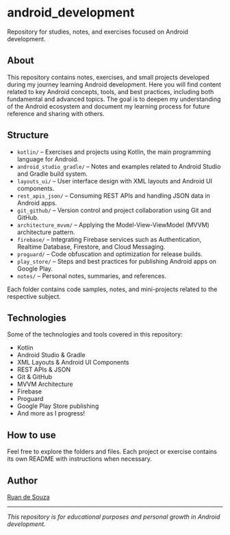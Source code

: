 # android_development

Repository for studies, notes, and exercises focused on Android development.

## About

This repository contains notes, exercises, and small projects developed during my journey learning Android development. Here you will find content related to key Android concepts, tools, and best practices, including both fundamental and advanced topics. The goal is to deepen my understanding of the Android ecosystem and document my learning process for future reference and sharing with others.

## Structure

- `kotlin/` – Exercises and projects using Kotlin, the main programming language for Android.
- `android_studio_gradle/` – Notes and examples related to Android Studio and Gradle build system.
- `layouts_ui/` – User interface design with XML layouts and Android UI components.
- `rest_apis_json/` – Consuming REST APIs and handling JSON data in Android apps.
- `git_github/` – Version control and project collaboration using Git and GitHub.
- `architecture_mvvm/` – Applying the Model-View-ViewModel (MVVM) architecture pattern.
- `firebase/` – Integrating Firebase services such as Authentication, Realtime Database, Firestore, and Cloud Messaging.
- `proguard/` – Code obfuscation and optimization for release builds.
- `play_store/` – Steps and best practices for publishing Android apps on Google Play.
- `notes/` – Personal notes, summaries, and references.

Each folder contains code samples, notes, and mini-projects related to the respective subject.

## Technologies

Some of the technologies and tools covered in this repository:

- Kotlin
- Android Studio & Gradle
- XML Layouts & Android UI Components
- REST APIs & JSON
- Git & GitHub
- MVVM Architecture
- Firebase
- Proguard
- Google Play Store publishing
- And more as I progress!

## How to use

Feel free to explore the folders and files. Each project or exercise contains its own README with instructions when necessary.

## Author

[Ruan de Souza](https://github.com/ruan-ds)

---

*This repository is for educational purposes and personal growth in Android development.*